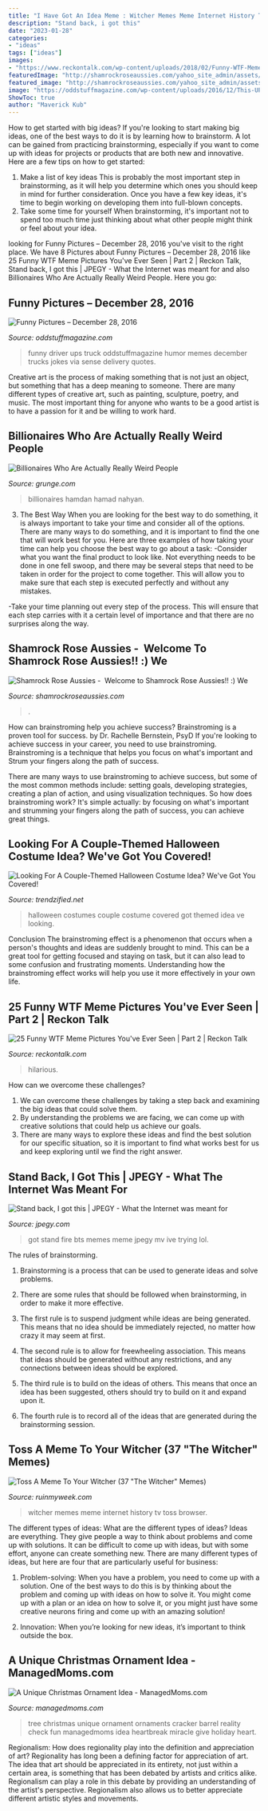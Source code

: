 ```yaml
---
title: "I Have Got An Idea Meme : Witcher Memes Meme Internet History Tv Toss Browser"
description: "Stand back, i got this"
date: "2023-01-28"
categories:
- "ideas"
tags: ["ideas"]
images:
- "https://www.reckontalk.com/wp-content/uploads/2018/02/Funny-WTF-Meme-Pictures-Part-2-5.jpg"
featuredImage: "http://shamrockroseaussies.com/yahoo_site_admin/assets/images/DSC_0206.137214844_std.JPG"
featured_image: "http://shamrockroseaussies.com/yahoo_site_admin/assets/images/DSC_0206.137214844_std.JPG"
image: "https://oddstuffmagazine.com/wp-content/uploads/2016/12/This-UPS-driver-650x870.jpg"
ShowToc: true
author: "Maverick Kub"
---
```



How to get started with big ideas?
If you're looking to start making big ideas, one of the best ways to do it is by learning how to brainstorm. A lot can be gained from practicing brainstorming, especially if you want to come up with ideas for projects or products that are both new and innovative. Here are a few tips on how to get started: 
1. Make a list of key ideas 
This is probably the most important step in brainstorming, as it will help you determine which ones you should keep in mind for further consideration. Once you have a few key ideas, it's time to begin working on developing them into full-blown concepts. 
2. Take some time for yourself 
When brainstorming, it's important not to spend too much time just thinking about what other people might think or feel about your idea.

	

		
looking for Funny Pictures – December 28, 2016 you've visit to the right place. We have 8 Pictures about Funny Pictures – December 28, 2016 like 25 Funny WTF Meme Pictures You&#039;ve Ever Seen | Part 2 | Reckon Talk, Stand back, I got this | JPEGY - What the Internet was meant for and also Billionaires Who Are Actually Really Weird People. Here you go:
		
    
## Funny Pictures – December 28, 2016

<img loading=lazy src="https://oddstuffmagazine.com/wp-content/uploads/2016/12/This-UPS-driver-650x870.jpg" onerror="this.onerror=null;this.src='https://tse3.mm.bing.net/th?id=OIP.-DW2ik1Rwcx6d-ip209XpQHaJ6&amp;pid=15.1';" alt="Funny Pictures – December 28, 2016">

_Source: oddstuffmagazine.com_

>funny driver ups truck oddstuffmagazine humor memes december trucks jokes via sense delivery quotes. 

	

Creative art is the process of making something that is not just an object, but something that has a deep meaning to someone. There are many different types of creative art, such as painting, sculpture, poetry, and music. The most important thing for anyone who wants to be a good artist is to have a passion for it and be willing to work hard.

    
## Billionaires Who Are Actually Really Weird People

<img loading=lazy src="https://www.grunge.com/img/gallery/billionaires-who-are-actually-really-weird-people/sheikh-hamad-bin-hamdan-al-nahyan-1534262143.jpg" onerror="this.onerror=null;this.src='https://tse4.mm.bing.net/th?id=OIP.ZyIY_yHVSxW-dpN36mikwgHaEJ&amp;pid=15.1';" alt="Billionaires Who Are Actually Really Weird People">

_Source: grunge.com_

>billionaires hamdan hamad nahyan. 

	

3) The Best Way
When you are looking for the best way to do something, it is always important to take your time and consider all of the options. There are many ways to do something, and it is important to find the one that will work best for you. Here are three examples of how taking your time can help you choose the best way to go about a task: 
-Consider what you want the final product to look like. Not everything needs to be done in one fell swoop, and there may be several steps that need to be taken in order for the project to come together. This will allow you to make sure that each step is executed perfectly and without any mistakes.

-Take your time planning out every step of the process. This will ensure that each step carries with it a certain level of importance and that there are no surprises along the way.

    
## Shamrock Rose Aussies - ﻿﻿﻿ Welcome To Shamrock Rose Aussies!! :) We

<img loading=lazy src="http://shamrockroseaussies.com/yahoo_site_admin/assets/images/DSC_0206.137214844_std.JPG" onerror="this.onerror=null;this.src='https://tse2.mm.bing.net/th?id=OIP.uZj_HVg4rMqIHEevPy8KQAHaE-&amp;pid=15.1';" alt="Shamrock Rose Aussies - ﻿﻿﻿ Welcome to Shamrock Rose Aussies!! :) We">

_Source: shamrockroseaussies.com_

>. 

	

How can brainstroming help you achieve success?
Brainstroming is a proven tool for success. by Dr. Rachelle Bernstein, PsyD
If you're looking to achieve success in your career, you need to use brainstroming. Brainstroming is a technique that helps you focus on what's important and Strum your fingers along the path of success.

There are many ways to use brainstroming to achieve success, but some of the most common methods include: setting goals, developing strategies, creating a plan of action, and using visualization techniques. So how does brainstroming work? It's simple actually: by focusing on what's important and strumming your fingers along the path of success, you can achieve great things.

    
## Looking For A Couple-Themed Halloween Costume Idea? We&#039;ve Got You Covered!

<img loading=lazy src="https://www.trendzified.net/wp-content/uploads/2014/10/1f4ba4c9770656a8dda2b460b37847b9_650x.jpg" onerror="this.onerror=null;this.src='https://tse1.mm.bing.net/th?id=OIP.tvk6GEIR1B0ecy7E5Dz-bQHaJ5&amp;pid=15.1';" alt="Looking For A Couple-Themed Halloween Costume Idea? We&#039;ve Got You Covered!">

_Source: trendzified.net_

>halloween costumes couple costume covered got themed idea ve looking. 

	

Conclusion
The brainstroming effect is a phenomenon that occurs when a person's thoughts and ideas are suddenly brought to mind. This can be a great tool for getting focused and staying on task, but it can also lead to some confusion and frustrating moments. Understanding how the brainstroming effect works will help you use it more effectively in your own life.

    
## 25 Funny WTF Meme Pictures You&#039;ve Ever Seen | Part 2 | Reckon Talk

<img loading=lazy src="https://www.reckontalk.com/wp-content/uploads/2018/02/Funny-WTF-Meme-Pictures-Part-2-5.jpg" onerror="this.onerror=null;this.src='https://tse2.mm.bing.net/th?id=OIP._o-cCyZ8PBunLAHC-DB4-wHaE7&amp;pid=15.1';" alt="25 Funny WTF Meme Pictures You&#039;ve Ever Seen | Part 2 | Reckon Talk">

_Source: reckontalk.com_

>hilarious. 

	

How can we overcome these challenges?
1. We can overcome these challenges by taking a step back and examining the big ideas that could solve them.
2. By understanding the problems we are facing, we can come up with creative solutions that could help us achieve our goals.
3. There are many ways to explore these ideas and find the best solution for our specific situation, so it is important to find what works best for us and keep exploring until we find the right answer.

    
## Stand Back, I Got This | JPEGY - What The Internet Was Meant For

<img loading=lazy src="https://jpegy.com/images/uploads/2014/08/Stand-back-I-got-this.jpg" onerror="this.onerror=null;this.src='https://tse2.mm.bing.net/th?id=OIP.q2x9B6tDYp2Ni9Ur3bYoRgHaF-&amp;pid=15.1';" alt="Stand back, I got this | JPEGY - What the Internet was meant for">

_Source: jpegy.com_

>got stand fire bts memes meme jpegy mv ive trying lol. 

	

The rules of brainstorming.
1. Brainstorming is a process that can be used to generate ideas and solve problems.
2. There are some rules that should be followed when brainstorming, in order to make it more effective.

3. The first rule is to suspend judgment while ideas are being generated. This means that no idea should be immediately rejected, no matter how crazy it may seem at first.

4. The second rule is to allow for freewheeling association. This means that ideas should be generated without any restrictions, and any connections between ideas should be explored.

5. The third rule is to build on the ideas of others. This means that once an idea has been suggested, others should try to build on it and expand upon it.

6. The fourth rule is to record all of the ideas that are generated during the brainstorming session.

    
## Toss A Meme To Your Witcher (37 &quot;The Witcher&quot; Memes)

<img loading=lazy src="https://ruinmyweek.com/wp-content/uploads/2020/01/the-witcher-memes-5.jpg" onerror="this.onerror=null;this.src='https://tse2.mm.bing.net/th?id=OIP.0ZoiTLzCqY7x3raPukPP3gHaG3&amp;pid=15.1';" alt="Toss A Meme To Your Witcher (37 &quot;The Witcher&quot; Memes)">

_Source: ruinmyweek.com_

>witcher memes meme internet history tv toss browser. 

	

The different types of ideas: What are the different types of ideas?
Ideas are everything. They give people a way to think about problems and come up with solutions. It can be difficult to come up with ideas, but with some effort, anyone can create something new. There are many different types of ideas, but here are four that are particularly useful for business:
1. Problem-solving: When you have a problem, you need to come up with a solution. One of the best ways to do this is by thinking about the problem and coming up with ideas on how to solve it. You might come up with a plan or an idea on how to solve it, or you might just have some creative neurons firing and come up with an amazing solution!

2. Innovation: When you’re looking for new ideas, it’s important to think outside the box.

    
## A Unique Christmas Ornament Idea - ManagedMoms.com

<img loading=lazy src="https://managedmoms.com/wp-content/uploads/2011/12/tree-1.jpg" onerror="this.onerror=null;this.src='https://tse3.mm.bing.net/th?id=OIP.PZ2d6HoF2ueRv44G0c62bgHaPV&amp;pid=15.1';" alt="A Unique Christmas Ornament Idea - ManagedMoms.com">

_Source: managedmoms.com_

>tree christmas unique ornament ornaments cracker barrel reality check fun managedmoms idea heartbreak miracle give holiday heart. 

	

Regionalism: How does regionality play into the definition and appreciation of art?
Regionality has long been a defining factor for appreciation of art. The idea that art should be appreciated in its entirety, not just within a certain area, is something that has been debated by artists and critics alike. Regionalism can play a role in this debate by providing an understanding of the artist's perspective. Regionalism also allows us to better appreciate different artistic styles and movements.


